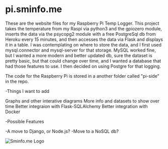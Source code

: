 # pi.sminfo.me

These are the website files for my Raspberry Pi Temp Logger.
This project takes the temperature from my Raspi via python3 and the gpiozero module, inserts the data via the psycopg2 module with a free PostgreSql db from Heroku every 15 minutes, and then accesses the data via Flask and displays it in a table. I was contemplating on where to store the data, and I first used mysql.connector and mysql-server for that storage. MySQL worked fine, but I wanted a more modern and better updated db, sure the dataset is pretty basic, but that could change over time, and I wanted a database that had those features to use. I then decided on using Postgre for that logging.

The code for the Raspberry Pi is stored in a another folder called "pi-side" in the repo.

-Things I want to add
 
 Graphs and other interative diagrams
  More info and datasets to show over time
  Better integraion with Flask-SQLAlchemy
  Better integration with Docker
  
 -Possible Features
 
 -A move to Django, or Node.js?
  -Move to a NoSQL db?
  

![Sminfo.me Logo](https://i.imgur.com/QqAPb6N.png)


